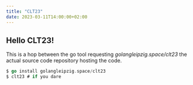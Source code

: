 ```yaml
---
title: "CLT23"
date: 2023-03-11T14:00:00+02:00
---
```


## Hello CLT23!

This is a hop between the go tool requesting *golangleipzig.space/clt23*
the actual source code repository hosting the code.

```go
$ go install golangleipzig.space/clt23
$ clt23 # if you dare
```

